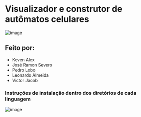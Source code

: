# Visualizador e construtor de autômatos celulares
![image](https://github.com/user-attachments/assets/c86352d2-3c38-48d6-b851-336a2c4f5868)

## Feito por:
- Keven Alex
- José Ramon Severo
- Pedro Lobo
- Leonardo Almeida
- Victor Jacob
### Instruções de instalação dentro dos diretórios de cada linguagem

![image](https://github.com/user-attachments/assets/a9b24ea2-0b3a-4991-b8e6-5fb3f4815f02)
